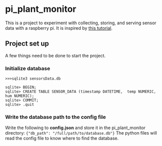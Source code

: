 # pi_plant_monitor

This is a project to experiment with collecting, storing, and serving sensor data with a raspberry pi. It is inspired by [this tutorial](https://www.instructables.com/id/From-Data-to-Graph-a-Web-Jorney-With-Flask-and-SQL/).

## Project set up
A few things need to be done to start the project.

### Initialize database
```
>>>sqlite3 sensorsData.db

sqlite> BEGIN;
sqlite> CREATE TABLE SENSOR_DATA (timestamp DATETIME,  temp NUMERIC, hum NUMERIC);
sqlite> COMMIT;
sqlite> .quit
```

### Write the database path to the config file
Write the following to **config.json** and store it in the pi_plant_monitor directory: `{"db_path": "/full/path/to/database.db"}`
The python files will read the config file to know where to find the database.
